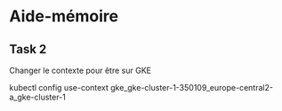 # Aide-mémoire

## Task 2

Changer le contexte pour être sur GKE

kubectl config use-context gke_gke-cluster-1-350109_europe-central2-a_gke-cluster-1